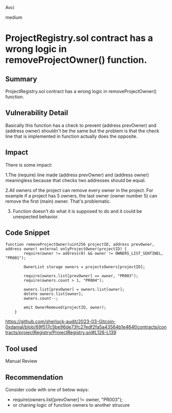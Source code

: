 Avci

medium

# ProjectRegistry.sol contract has a wrong logic in removeProjectOwner() function.

## Summary
ProjectRegistry.sol contract has a wrong logic in removeProjectOwner() function.

## Vulnerability Detail
Basically this function has a check to prevent (address prevOwner) and (address owner) shouldn't be the same but the problem is that the check line that is implemented in function actually does the opposite.

## Impact

There is some impact:

1.The (require) line made (address prevOwner) and (address owner) meaningless because that checks two addresses should be equal.

2.All owners of the project can remove every owner in the project. For example if a project has 5 owners, the last owner (owner number 5) can remove the first (main) owner. That's problematic.

3. Function doesn't do what it is supposed to do and it could be unexpected behavior.

## Code Snippet

```solidity
function removeProjectOwner(uint256 projectID, address prevOwner, address owner) external onlyProjectOwner(projectID) {
        require(owner != address(0) && owner != OWNERS_LIST_SENTINEL, "PR001");

        OwnerList storage owners = projectsOwners[projectID];

        require(owners.list[prevOwner] == owner, "PR003");
        require(owners.count > 1, "PR004");

        owners.list[prevOwner] = owners.list[owner];
        delete owners.list[owner];
        owners.count--;

        emit OwnerRemoved(projectID, owner);
    }
```
https://github.com/sherlock-audit/2023-03-Gitcoin-0xdanial/blob/69f517c5be96de73fc27edf2fa5a43564b1e464f/contracts/contracts/projectRegistry/ProjectRegistry.sol#L126-L139


## Tool used

Manual Review

## Recommendation
Consider code with one of below ways:
- require(owners.list[prevOwner] != owner, "PR003");
- or chaning logic of function owners to another strucure 